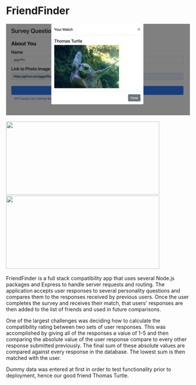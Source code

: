 # FriendFinder

<img src="/images/FriendFinder_Match.png">

<img src="/images/Bamazon_Screenshot.png" width= 420px; height= 200px;> <img src="/images/Bamazon_Code_Snippet.png" width= 420px; height= 200px;>

FriendFinder is a full stack compatibility app that uses several Node.js packages and Express to handle server requests and routing. The application accepts user responses to several personality questions and compares them to the responses received by previous users. Once the user completes the survey and receives their match, that users' responses are then added to the list of friends and used in future comparisons. 

One of the largest challenges was deciding how to calculate the compatibility rating between two sets of user responses. This was accomplished by giving all of the responses a value of 1-5 and then comparing the absolute value of the user response compare to every other response submitted previously. The final sum of these absolute values are compared against every response in the database. The lowest sum is then matched with the user. 

Dummy data was entered at first in order to test functionality prior to deployment, hence our good friend Thomas Turtle.

